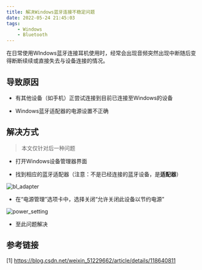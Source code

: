 ```yaml
---
title: 解决Windows蓝牙连接不稳定问题
date: 2022-05-24 21:45:03
tags: 
    - Windows
    - Bluetooth
---
```


在日常使用WIndows蓝牙连接耳机使用时，经常会出现音频突然出现中断随后变得断断续续或直接失去与设备连接的情况。

## 导致原因

- 有其他设备（如手机）正尝试连接到目前已连接至Windows的设备

- Windows蓝牙适配器的电源设置不正确

## 解决方式

> 本文仅针对后一种问题

- 打开Windows设备管理器界面

- 找到相应的蓝牙适配器（注意：不是已经连接的蓝牙设备，是**适配器**）

![bl_adapter](bl_adapter.png)

- 在“电源管理”选项卡中，选择关闭“允许关闭此设备以节约电源”

![power_setting](power_setting.png)

- 至此问题解决

## 参考链接

[1] https://blog.csdn.net/weixin_51229662/article/details/118640811
